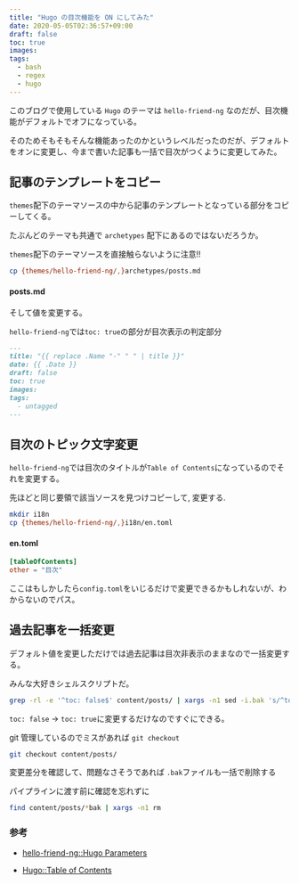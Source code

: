 ```yaml
---
title: "Hugo の目次機能を ON にしてみた"
date: 2020-05-05T02:36:57+09:00
draft: false
toc: true
images:
tags:
  - bash
  - regex
  - hugo
---
```


このブログで使用している `Hugo` のテーマは `hello-friend-ng` なのだが、目次機能がデフォルトでオフになっている。

そのためそもそもそんな機能あったのかというレベルだったのだが、デフォルトをオンに変更し、今まで書いた記事も一括で目次がつくように変更してみた。

## 記事のテンプレートをコピー

`themes`配下のテーマソースの中から記事のテンプレートとなっている部分をコピーしてくる。

たぶんどのテーマも共通で `archetypes` 配下にあるのではないだろうか。

`themes`配下のテーマソースを直接触らないように注意!!

```bash
cp {themes/hello-friend-ng/,}archetypes/posts.md
```

#### posts.md

そして値を変更する。

`hello-friend-ng`では`toc: true`の部分が目次表示の判定部分

```markdown
---
title: "{{ replace .Name "-" " " | title }}"
date: {{ .Date }}
draft: false
toc: true
images:
tags:
  - untagged
---
```

## 目次のトピック文字変更

`hello-friend-ng`では目次のタイトルが`Table of Contents`になっているのでそれを変更する。

先ほどと同じ要領で該当ソースを見つけコピーして, 変更する.

```bash
mkdir i18n
cp {themes/hello-friend-ng/,}i18n/en.toml
```

#### en.toml

```toml
[tableOfContents]
other = "目次"
```

ここはもしかしたら`config.toml`をいじるだけで変更できるかもしれないが、わからないのでパス。

## 過去記事を一括変更

デフォルト値を変更しただけでは過去記事は目次非表示のままなので一括変更する。

みんな大好きシェルスクリプトだ。

```bash
grep -rl -e '^toc: false$' content/posts/ | xargs -n1 sed -i.bak 's/^toc: false$/toc: true/g'
```

`toc: false` -> `toc: true`に変更するだけなのですぐにできる。

git 管理しているのでミスがあれば `git checkout`

```bash
git checkout content/posts/
```

変更差分を確認して、問題なさそうであれば `.bak`ファイルも一括で削除する

パイプラインに渡す前に確認を忘れずに

```bash
find content/posts/*bak | xargs -n1 rm
```

### 参考

- [hello-friend-ng::Hugo Parameters](https://github.com/rhazdon/hugo-theme-hello-friend-ng/blob/20810b2afdcfc2b0636d0c3277f6f2633af70916/exampleSite/content/posts/goisforlovers.md#hugo-parameters)

- [Hugo::Table of Contents](https://gohugo.io/content-management/toc/)

```

```
